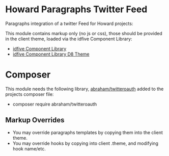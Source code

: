 # Howard Paragraphs Twitter Feed

Paragraphs integration of a twitter Feed for Howard projects:

This module contains markup only (no js or css), those should be provided in the client theme, loaded via the idfive Component Library:

 - [idfive Component Library](https://bitbucket.org/idfivellc/idfive-component-library)
 - [idfive Component Library D8 Theme](https://bitbucket.org/idfivellc/idfive-component-library-d8-theme)

# Composer

This module needs the following library, [abraham/twitteroauth](https://github.com/abraham/twitteroauth) added to the projects composer file:

 - composer require abraham/twitteroauth

## Markup Overrides

- You may override paragraphs templates by copying them into the client theme.
- You may override hooks by copying into client .theme, and modifying hook name/etc.
